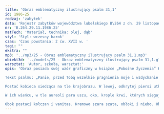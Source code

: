 ```yaml
---
title: 'Obraz emblematyczny ilustrujący psalm 31,1'
id: 1986-25
rodzaj: 'zabytek'
data: 'Rejestr zabytków województwa lubelskiego B\264 z dn. 29 listopada 1986 r. '
nr: 'B.264.29.11.1986.25'
matTech: 'Materiał, technika: olej, dąb'
styl: 'Styl: wczesny barok'
czas: 'Czas powstania: 2 ćw. XVII w. '
tagi: ""
ekstra: ""
mp3: '../mp3/25 - Obraz emblematyczny ilustrujący psalm 31,1.mp3'
obiekt3d: '../models/25 - Obraz emblematyczny ilustrujący psalm 31,1.glb'
warsztat: 'Autor, szkoła, warsztat:'
opis: 'Obraz posiada swój wzór graficzny w książce „Pobożne Życzenia” Hugo Hermana wydanej w r. 1624, jako pierwsze wydanie. 

Tekst psalmu: „Panie, przed Tobą wszelkie pragnienia moje i wzdychanie nie jest tajemne”. 

Postać kobieca siedząca na tle krajobrazu. W lewej, odkrytej piersi utkwiona strzała skierowana płomienistym grotem w stronę obłoków. 

W ich wieńcu, w tle aureoli para uszu, oko, krople krwi, których sięgają strzały z banderolami: „AB UTINAM MEU”. 

Obok postaci kołczan i vanitas. Kremowo szara szata, obłoki i niebo. Obłoki od spodu stalowo brunatne. Jednotonowa ciemno brązowa zieleń i przyziemie. Kołczan i vanitas oplecione czerwona wstęgą.'
---
```


